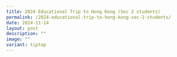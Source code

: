 ```yaml
---
title: 2024 Educational Trip to Hong Kong (Sec 2 students)
permalink: /2024-educational-trip-to-hong-kong-sec-2-students/
date: 2024-11-14
layout: post
description: ""
image: ""
variant: tiptap
---
```

